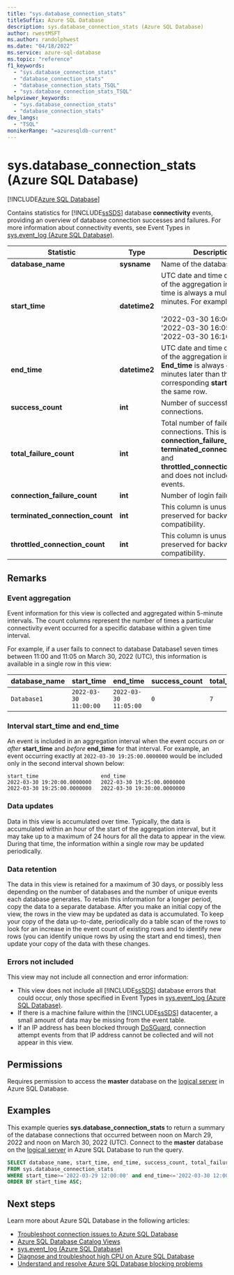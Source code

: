 ```yaml
---
title: "sys.database_connection_stats"
titleSuffix: Azure SQL Database
description: sys.database_connection_stats (Azure SQL Database)
author: rwestMSFT
ms.author: randolphwest
ms.date: "04/18/2022"
ms.service: azure-sql-database
ms.topic: "reference"
f1_keywords:
  - "sys.database_connection_stats"
  - "database_connection_stats"
  - "database_connection_stats_TSQL"
  - "sys.database_connection_stats_TSQL"
helpviewer_keywords:
  - "sys.database_connection_stats"
  - "database_connection_stats"
dev_langs:
  - "TSQL"
monikerRange: "=azuresqldb-current"
---
```

# sys.database_connection_stats (Azure SQL Database)

[!INCLUDE[Azure SQL Database](../../includes/applies-to-version/asdb.md)]

Contains statistics for [!INCLUDE[ssSDS](../../includes/sssds-md.md)] database **connectivity** events, providing an overview of database connection successes and failures. For more information about connectivity events, see Event Types in [sys.event_log &#40;Azure SQL Database&#41;](../../relational-databases/system-catalog-views/sys-event-log-azure-sql-database.md).  
  
|Statistic|Type|Description|  
|---------------|----------|-----------------|  
|**database_name**|**sysname**|Name of the database.|  
|**start_time**|**datetime2**|UTC date and time of the start of the aggregation interval. The time is always a multiple of 5 minutes. For example:<br /><br /> '2022-03-30 16:00:00'<br />'2022-03-30 16:05:00'<br />'2022-03-30 16:10:00'|  
|**end_time**|**datetime2**|UTC date and time of the end of the aggregation interval. **End_time** is always exactly 5 minutes later than the corresponding **start_time** in the same row.|  
|**success_count**|**int**|Number of successful connections.|  
|**total_failure_count**|**int**|Total number of failed connections. This is the sum of **connection_failure_count**, **terminated_connection_count**, and **throttled_connection_count**, and does not include deadlock events.|  
|**connection_failure_count**|**int**|Number of login failures.|  
|**terminated_connection_count**|**int**|This column is unused and is preserved for backwards compatibility.|  
|**throttled_connection_count**|**int**|This column is unused and is preserved for backwards compatibility.|  
  
## Remarks  
  
### Event aggregation

Event information for this view is collected and aggregated within 5-minute intervals. The count columns represent the number of times a particular connectivity event occurred for a specific database within a given time interval.  
  
For example, if a user fails to connect to database Database1 seven times between 11:00 and 11:05 on March 30, 2022 (UTC), this information is available in a single row in this view:  
  
|**database_name**|**start_time**|**end_time**|**success_count**|**total_failure_count**|**connection_failure_count**|**terminated_connection_count**|**throttled_connection_count**|  
|------------------------|---------------------|-------------------|------------------------|-------------------------------|------------------------------------|---------------------------------------|--------------------------------------|  
|`Database1`|`2022-03-30 11:00:00`|`2022-03-30 11:05:00`|`0`|`7`|`7`|`0`|`0`|  
  
### Interval start_time and end_time

An event is included in an aggregation interval when the event occurs *on* or _after_ **start_time** and _before_ **end_time** for that interval. For example, an event occurring exactly at `2022-03-30 19:25:00.0000000` would be included only in the second interval shown below:  
  
``` 
start_time                    end_time  
2022-03-30 19:20:00.0000000   2022-03-30 19:25:00.0000000  
2022-03-30 19:25:00.0000000   2022-03-30 19:30:00.0000000  
```  
  
### Data updates

Data in this view is accumulated over time. Typically, the data is accumulated within an hour of the start of the aggregation interval, but it may take up to a maximum of 24 hours for all the data to appear in the view. During that time, the information within a single row may be updated periodically.  
  
### Data retention

The data in this view is retained for a maximum of 30 days, or possibly less depending on the number of databases and the number of unique events each database generates. To retain this information for a longer period, copy the data to a separate database. After you make an initial copy of the view, the rows in the view may be updated as data is accumulated. To keep your copy of the data up-to-date, periodically do a table scan of the rows to look for an increase in the event count of existing rows and to identify new rows (you can identify unique rows by using the start and end times), then update your copy of the data with these changes.  
  
### Errors not included

This view may not include all connection and error information:  
  
- This view does not include all [!INCLUDE[ssSDS](../../includes/sssds-md.md)] database errors that could occur, only those specified in Event Types in [sys.event_log &#40;Azure SQL Database&#41;](../../relational-databases/system-catalog-views/sys-event-log-azure-sql-database.md).  
- If there is a machine failure within the [!INCLUDE[ssSDS](../../includes/sssds-md.md)] datacenter, a small amount of data may be missing from the event table.  
- If an IP address has been blocked through [DoSGuard](/azure/security/fundamentals/infrastructure-sql#dosguard), connection attempt events from that IP address cannot be collected and will not appear in this view.  
  
## Permissions

Requires permission to access the **master** database on the [logical server](/azure/azure-sql/database/logical-servers) in Azure SQL Database.
  
## Examples

This example queries **sys.database_connection_stats** to return a summary of the database connections that occurred between noon on March 29, 2022 and noon on March 30, 2022 (UTC).  Connect to the **master** database on the [logical server](/azure/azure-sql/database/logical-servers) in Azure SQL Database to run the query.
  
```sql
SELECT database_name, start_time, end_time, success_count, total_failure_count, connection_failure_count
FROM sys.database_connection_stats
WHERE start_time>='2022-03-29 12:00:00' and end_time<='2022-03-30 12:00:00'
ORDER BY start_time ASC; 
```  

## Next steps

Learn more about Azure SQL Database in the following articles:

- [Troubleshoot connection issues to Azure SQL Database](/azure/sql-database/sql-database-troubleshoot-common-connection-issues)  
- [Azure SQL Database Catalog Views](azure-sql-database-catalog-views.md)
- [sys.event_log (Azure SQL Database)](sys-event-log-azure-sql-database.md)
- [Diagnose and troubleshoot high CPU on Azure SQL Database](/azure/azure-sql/database/high-cpu-diagnose-troubleshoot)
- [Understand and resolve Azure SQL Database blocking problems](/azure/azure-sql/database/understand-resolve-blocking)

